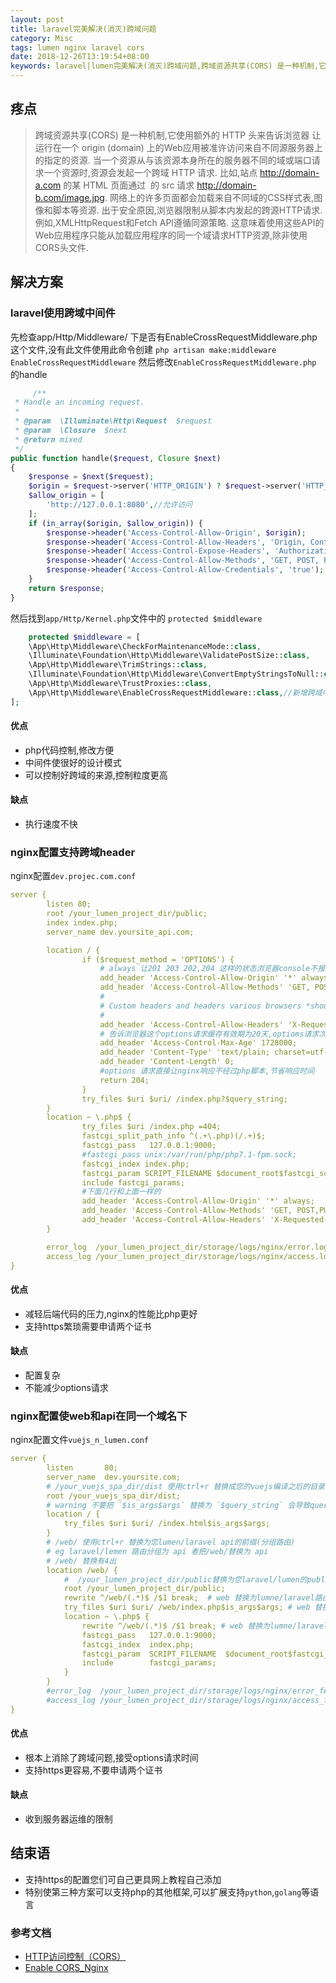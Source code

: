 ```yaml
---
layout: post
title: laravel完美解决(消灭)跨域问题
category: Misc
tags: lumen nginx laravel cors
date: 2018-12-26T13:19:54+08:00
keywords: laravel|lumen完美解决(消灭)跨域问题,跨域资源共享(CORS) 是一种机制,它使用额外的 HTTP 头来告诉浏览器  让运行在一个 origin (domain) 上的Web应用被准许访问来自不同源服务器上的指定的资源.
---
```


## 疼点

> 跨域资源共享(CORS) 是一种机制,它使用额外的 HTTP 头来告诉浏览器 让运行在一个 origin (domain) 上的Web应用被准许访问来自不同源服务器上的指定的资源.
> 当一个资源从与该资源本身所在的服务器不同的域或端口请求一个资源时,资源会发起一个跨域 HTTP 请求.
> 比如,站点 http://domain-a.com 的某 HTML 页面通过 <img> 的 src 请求 http://domain-b.com/image.jpg.
> 网络上的许多页面都会加载来自不同域的CSS样式表,图像和脚本等资源.
> 出于安全原因,浏览器限制从脚本内发起的跨源HTTP请求.
> 例如,XMLHttpRequest和Fetch API遵循同源策略. 这意味着使用这些API的Web应用程序只能从加载应用程序的同一个域请求HTTP资源,除非使用CORS头文件.

## 解决方案

### laravel使用跨域中间件

先检查app/Http/Middleware/ 下是否有EnableCrossRequestMiddleware.php 这个文件,没有此文件使用此命令创建
`php artisan make:middleware EnableCrossRequestMiddleware`
然后修改`EnableCrossRequestMiddleware.php` 的handle

```php
     /**
 * Handle an incoming request.
 *
 * @param  \Illuminate\Http\Request  $request
 * @param  \Closure  $next
 * @return mixed
 */
public function handle($request, Closure $next)
{
    $response = $next($request);
    $origin = $request->server('HTTP_ORIGIN') ? $request->server('HTTP_ORIGIN') : '';
    $allow_origin = [
        'http://127.0.0.1:8080',//允许访问
    ];
    if (in_array($origin, $allow_origin)) {
        $response->header('Access-Control-Allow-Origin', $origin);
        $response->header('Access-Control-Allow-Headers', 'Origin, Content-Type, Cookie, X-CSRF-TOKEN, Accept, Authorization, X-XSRF-TOKEN');
        $response->header('Access-Control-Expose-Headers', 'Authorization, authenticated');
        $response->header('Access-Control-Allow-Methods', 'GET, POST, PATCH, PUT, OPTIONS');
        $response->header('Access-Control-Allow-Credentials', 'true');
    }
    return $response;
}
```

然后找到`app/Http/Kernel.php`文件中的 `protected $middleware`

```php
    protected $middleware = [
    \App\Http\Middleware\CheckForMaintenanceMode::class,
    \Illuminate\Foundation\Http\Middleware\ValidatePostSize::class,
    \App\Http\Middleware\TrimStrings::class,
    \Illuminate\Foundation\Http\Middleware\ConvertEmptyStringsToNull::class,
    \App\Http\Middleware\TrustProxies::class,
    \App\Http\Middleware\EnableCrossRequestMiddleware::class,//新增跨域中间件
];
```

#### 优点

- php代码控制,修改方便
- 中间件使很好的设计模式
- 可以控制好跨域的来源,控制粒度更高

#### 缺点

- 执行速度不快

### nginx配置支持跨域header

nginx配置`dev.projec.com.conf`

```yaml
server {
        listen 80;
        root /your_lumen_project_dir/public;
        index index.php;
        server_name dev.yoursite_api.com;

        location / {
                if ($request_method = 'OPTIONS') {
                    # always 让201 203 202,204 这样的状态浏览器console不报错
                    add_header 'Access-Control-Allow-Origin' '*' always;
                    add_header 'Access-Control-Allow-Methods' 'GET, POST, PUT, DELTE, PATCH,OPTIONS';
                    #
                    # Custom headers and headers various browsers *should* be OK with but aren't
                    #
                    add_header 'Access-Control-Allow-Headers' 'X-Requested-With,Content-Type,Authorization';
                    # 告诉浏览器这个options请求缓存有效期为20天,optioms请求次数.使app更流畅
                    add_header 'Access-Control-Max-Age' 1728000;
                    add_header 'Content-Type' 'text/plain; charset=utf-8';
                    add_header 'Content-Length' 0;
                    #options 请求直接让nginx响应不经过php脚本,节省响应时间
                    return 204;
                }
                try_files $uri $uri/ /index.php?$query_string;
        }
        location ~ \.php$ {
                try_files $uri /index.php =404;
                fastcgi_split_path_info ^(.+\.php)(/.+)$;
		        fastcgi_pass   127.0.0.1:9000;
                #fastcgi_pass unix:/var/run/php/php7.1-fpm.sock;
                fastcgi_index index.php;
                fastcgi_param SCRIPT_FILENAME $document_root$fastcgi_script_name;
                include fastcgi_params;
                #下面几行和上面一样的
                add_header 'Access-Control-Allow-Origin' '*' always;
                add_header 'Access-Control-Allow-Methods' 'GET, POST,PUT,DELTE,PATCH,OPTIONS';
                add_header 'Access-Control-Allow-Headers' 'X-Requested-With,Content-Type,Authorization';
        }

        error_log  /your_lumen_project_dir/storage/logs/nginx/error.log;
        access_log /your_lumen_project_dir/storage/logs/nginx/access.log;
}

```

#### 优点

- 减轻后端代码的压力,nginx的性能比php更好
- 支持https繁琐需要申请两个证书

#### 缺点

- 配置复杂
- 不能减少options请求

### nginx配置使web和api在同一个域名下

nginx配置文件`vuejs_n_lumen.conf`

```yaml
server {
        listen       80;
        server_name  dev.yoursite.com;
        # /your_vuejs_spa_dir/dist 使用ctrl+r 替换成您的vuejs编译之后的目录
        root /your_vuejs_spa_dir/dist;
        # warning 不要把 `$is_args$args` 替换为 `$query_string` 会导致query参数应用中接收不到 
        location / {
            try_files $uri $uri/ /index.html$is_args$args;
        }
        # /web/ 使用ctrl+r 替换为您lumen/laravel api的前缀(分组路由)
        # eg laravel/lemen 路由分组为 api 者把/web/替换为 api
        # /web/ 替换有4出
        location /web/ {
            #  /your_lumen_project_dir/public替换为您laravel/lumen的public目录
            root /your_lumen_project_dir/public;
            rewrite ^/web/(.*)$ /$1 break;  # web 替换为lumne/laravel路由分组prefix的值api
            try_files $uri $uri/ /web/index.php$is_args$args; # web 替换为lumne/laravel路由分组prefix的值api
            location ~ \.php$ {
                rewrite ^/web/(.*)$ /$1 break; # web 替换为lumne/laravel路由分组prefix的值api
                fastcgi_pass   127.0.0.1:9000;
                fastcgi_index  index.php;
                fastcgi_param  SCRIPT_FILENAME  $document_root$fastcgi_script_name;
                include        fastcgi_params;
            }
        }
        #error_log  /your_lumen_project_dir/storage/logs/nginx/error_fe.log;
        #access_log /your_lumen_project_dir/storage/logs/nginx/access_fe.log;
}
```

#### 优点

- 根本上消除了跨域问题,接受options请求时间
- 支持https更容易,不要申请两个证书

#### 缺点

- 收到服务器运维的限制

## 结束语

- 支持https的配置您们可自己更具网上教程自己添加
- 特别使第三种方案可以支持php的其他框架,可以扩展支持`python`,`golang`等语言

### 参考文档

- [HTTP访问控制（CORS）](https://developer.mozilla.org/zh-CN/docs/Web/HTTP/Access_control_CORS)
- [Enable CORS_Nginx](https://enable-cors.org/server_nginx.html)